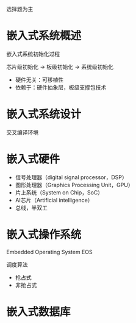 选择题为主

# 嵌入式系统概述

嵌入式系统初始化过程

芯片级初始化 -> 板级初始化 -> 系统级初始化

* 硬件无关：可移植性
* 依赖于：硬件抽象层，板级支撑包技术

# 嵌入式系统设计

交叉编译环境

# 嵌入式硬件

* 信号处理器（digital signal processor，DSP）
* 图形处理器（Graphics Processing Unit，GPU）
* 片上系统（System on Chip，SoC）
* AI芯片（Artificial intelligence）
* 总线，半双工

# 嵌入式操作系统

Embedded Operating System EOS

调度算法
* 抢占式
* 非抢占式

# 嵌入式数据库

